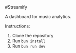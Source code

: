 #Streamify

A dashboard for music analytics.

Instructions:

1. Clone the repository
2. Run `bun install`
3. Run `bun run dev`
